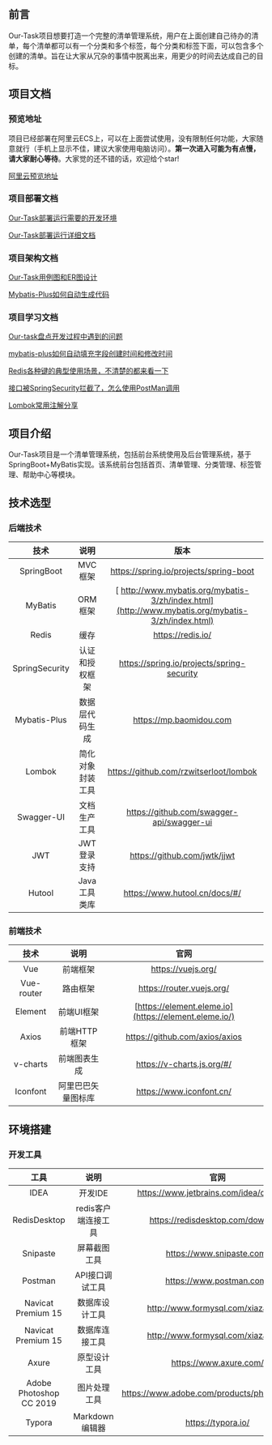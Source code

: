 ## 前言

Our-Task项目想要打造一个完整的清单管理系统，用户在上面创建自己待办的清单，每个清单都可以有一个分类和多个标签，每个分类和标签下面，可以包含多个创建的清单。旨在让大家从冗杂的事情中脱离出来，用更少的时间去达成自己的目标。

## 项目文档

### 预览地址

项目已经部署在阿里云ECS上，可以在上面尝试使用，没有限制任何功能，大家随意就行（手机上显示不佳，建议大家使用电脑访问）。**第一次进入可能为有点慢，请大家耐心等待**。大家觉的还不错的话，欢迎给个star!

[阿里云预览地址](http://www.daxingyong.cn:3000/)

### 项目部署文档

[Our-Task部署运行需要的开发环境](https://juejin.cn/post/6904081101619200013)

[ Our-Task部署运行详细文档](https://juejin.cn/post/6904085118059544590)

### 项目架构文档

[Our-Task用例图和ER图设计](https://juejin.cn/post/6904082047107596295)

[Mybatis-Plus如何自动生成代码](https://juejin.cn/post/6904516234654679054)

### 项目学习文档

[Our-task盘点开发过程中遇到的问题](https://juejin.cn/post/6904076042315677704)

[mybatis-plus如何自动填充字段创建时间和修改时间](https://juejin.cn/post/6904074648804294663)

[Redis各种键的典型使用场景，不清楚的都来看一下](https://juejin.cn/post/6904800718067073037/)

[接口被SpringSecurity拦截了，怎么使用PostMan调用](https://juejin.cn/post/6906009342550474765)

[Lombok常用注解分享](https://juejin.cn/post/6906340280040390663)

## 项目介绍

Our-Task项目是一个清单管理系统，包括前台系统使用及后台管理系统，基于SpringBoot+MyBatis实现。该系统前台包括首页、清单管理、分类管理、标签管理、帮助中心等模块。

## 技术选型

### 后端技术

|      技术      |       说明       |                             版本                             |
| :------------: | :--------------: | :----------------------------------------------------------: |
|   SpringBoot   |     MVC框架      |            https://spring.io/projects/spring-boot            |
|    MyBatis     |     ORM框架      | [ http://www.mybatis.org/mybatis-3/zh/index.html](http://www.mybatis.org/mybatis-3/zh/index.html) |
|     Redis      |       缓存       |                      https://redis.io/                       |
| SpringSecurity |  认证和授权框架  |          https://spring.io/projects/spring-security          |
|  Mybatis-Plus  |  数据层代码生成  |                   https://mp.baomidou.com                    |
|     Lombok     | 简化对象封装工具 |            https://github.com/rzwitserloot/lombok            |
|   Swagger-UI   |   文档生产工具   |          https://github.com/swagger-api/swagger-ui           |
|      JWT       |   JWT登录支持    |                 https://github.com/jwtk/jjwt                 |
|     Hutool     |   Java工具类库   |                https://www.hutool.cn/docs/#/                 |

### 前端技术

|    技术    |        说明        |                         官网                          |
| :--------: | :----------------: | :---------------------------------------------------: |
|    Vue     |      前端框架      |                  https://vuejs.org/                   |
| Vue-router |      路由框架      |               https://router.vuejs.org/               |
|  Element   |     前端UI框架     | [https://element.eleme.io](https://element.eleme.io/) |
|   Axios    |    前端HTTP框架    |            https://github.com/axios/axios             |
|  v-charts  |    前端图表生成    |              https://v-charts.js.org/#/               |
|  Iconfont  | 阿里巴巴矢量图标库 |               https://www.iconfont.cn/                |

## 环境搭建

### 开发工具

|          工具           |        说明         |                     官网                      |
| :---------------------: | :-----------------: | :-------------------------------------------: |
|          IDEA           |       开发IDE       |    https://www.jetbrains.com/idea/download    |
|      RedisDesktop       | redis客户端连接工具 |       https://redisdesktop.com/download       |
|        Snipaste         |    屏幕截图工具     |           https://www.snipaste.com/           |
|         Postman         |   API接口调试工具   |           https://www.postman.com/            |
|   Navicat Premium 15    |   数据库设计工具    |      http://www.formysql.com/xiazai.html      |
|   Navicat Premium 15    |   数据库连接工具    |      http://www.formysql.com/xiazai.html      |
|          Axure          |    原型设计工具     |            https://www.axure.com/             |
| Adobe Photoshop CC 2019 |    图片处理工具     | https://www.adobe.com/products/photoshop.html |
|         Typora          |   Markdown编辑器    |              https://typora.io/               |
